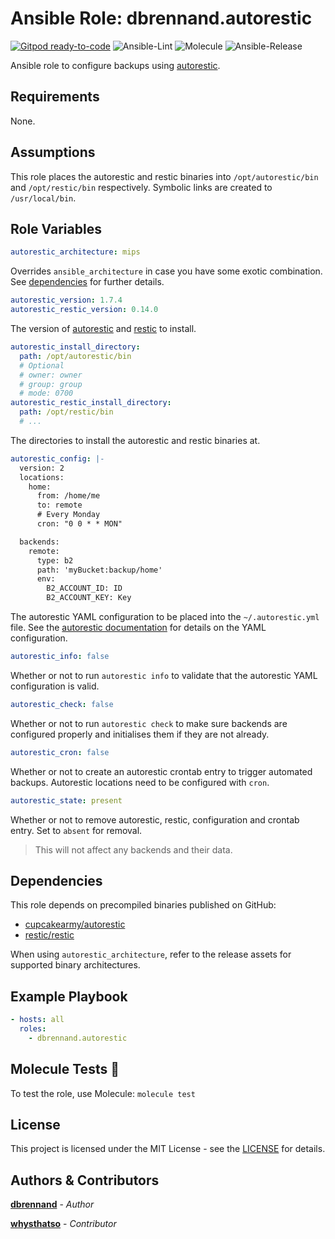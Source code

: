 # Ansible Role: dbrennand.autorestic

[![Gitpod ready-to-code](https://img.shields.io/badge/Gitpod-ready--to--code-908a85?logo=gitpod)](https://gitpod.io/#https://github.com/dbrennand/ansible-role-autorestic)
![Ansible-Lint](https://github.com/dbrennand/ansible-role-autorestic/actions/workflows/ansible-lint.yml/badge.svg)
![Molecule](https://github.com/dbrennand/ansible-role-autorestic/actions/workflows/molecule.yml/badge.svg)
![Ansible-Release](https://github.com/dbrennand/ansible-role-autorestic/actions/workflows/ansible-release.yml/badge.svg)

Ansible role to configure backups using [autorestic](https://autorestic.vercel.app/).

## Requirements

None.

## Assumptions

This role places the autorestic and restic binaries into `/opt/autorestic/bin` and `/opt/restic/bin` respectively. Symbolic links are created to `/usr/local/bin`.

## Role Variables

```yaml
autorestic_architecture: mips
```

Overrides `ansible_architecture` in case you have some exotic combination. See [dependencies](#dependencies) for further details.

```yaml
autorestic_version: 1.7.4
autorestic_restic_version: 0.14.0
```

The version of [autorestic](https://autorestic.vercel.app/) and [restic](https://restic.net/) to install.

```yaml
autorestic_install_directory:
  path: /opt/autorestic/bin
  # Optional
  # owner: owner
  # group: group
  # mode: 0700
autorestic_restic_install_directory:
  path: /opt/restic/bin
  # ...
```

The directories to install the autorestic and restic binaries at.

```yaml
autorestic_config: |-
  version: 2
  locations:
    home:
      from: /home/me
      to: remote
      # Every Monday
      cron: "0 0 * * MON"

  backends:
    remote:
      type: b2
      path: 'myBucket:backup/home'
      env:
        B2_ACCOUNT_ID: ID
        B2_ACCOUNT_KEY: Key
```

The autorestic YAML configuration to be placed into the `~/.autorestic.yml` file. See the [autorestic documentation](https://autorestic.vercel.app/config) for details on the YAML configuration.

```yaml
autorestic_info: false
```

Whether or not to run `autorestic info` to validate that the autorestic YAML configuration is valid.

```yaml
autorestic_check: false
```

Whether or not to run `autorestic check` to make sure backends are configured properly and initialises them if they are not already.

```yaml
autorestic_cron: false
```

Whether or not to create an autorestic crontab entry to trigger automated backups. Autorestic locations need to be configured with `cron`.

```yaml
autorestic_state: present
```

Whether or not to remove autorestic, restic, configuration and crontab entry. Set to `absent` for removal.

> This will not affect any backends and their data.

## Dependencies

This role depends on precompiled binaries published on GitHub:

* [cupcakearmy/autorestic](https://github.com/cupcakearmy/autorestic/releases/)
* [restic/restic](https://github.com/restic/restic/releases/)

When using `autorestic_architecture`, refer to the release assets for supported binary architectures.

## Example Playbook

```yaml
- hosts: all
  roles:
    - dbrennand.autorestic
```

## Molecule Tests 🧪

To test the role, use Molecule: `molecule test`

## License

This project is licensed under the MIT License - see the [LICENSE](LICENSE) for details.

## Authors & Contributors

[**dbrennand**](https://github.com/dbrennand) - *Author*

[**whysthatso**](https://github.com/whysthatso) - *Contributor*
